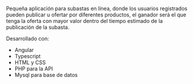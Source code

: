 Pequeña aplicación para subastas en línea, donde los usuarios registrados pueden publicar u ofertar por diferentes productos, el ganador será el que tenga la oferta
con mayor valor dentro del tiempo estimado de la publicación de la subasta.

Desarrollado con:
  
  - Angular
  - Typescript
  - HTML y CSS
  - PHP para la API
  - Mysql para base de datos
